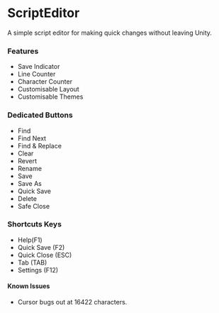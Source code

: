 ﻿# ScriptEditor

A simple script editor for making quick changes without leaving Unity.

### Features

* Save Indicator
* Line Counter
* Character Counter
* Customisable Layout
* Customisable Themes

### Dedicated Buttons

* Find
* Find Next
* Find & Replace
* Clear
* Revert
* Rename
* Save
* Save As
* Quick Save
* Delete
* Safe Close

### Shortcuts Keys

* Help(F1)
* Quick Save (F2)
* Quick Close (ESC)
* Tab (TAB)
* Settings (F12)

#### Known Issues

* Cursor bugs out at 16422 characters.


